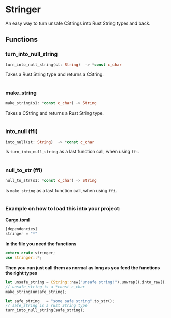 # Stringer

An easy way to turn unsafe CStrings into Rust String types and back.

## Functions

### turn_into_null_string
```rust
turn_into_null_string(st: String)  -> *const c_char
```
Takes a Rust String type and returns a CString.
# 
### make_string
```rust
make_string(s1: *const c_char) -> String
```
Takes a CString and returns a Rust String type.
# 
### into_null (ffi)
```rust
into_null(st: String)  -> *const c_char
```
Is `turn_into_null_string` as a last function call, when using `ffi`.
# 
### null_to_str (ffi) 
```rust
null_to_str(s1: *const c_char) -> String
```
Is `make_string` as a last function call, when using `ffi`.
# 
### Example on how to load this into your project:

**Cargo.toml**

```rust
[dependencies]
stringer = "*"
```

**In the file you need the functions**

```rust
extern crate stringer;
use stringer::*;
```

**Then you can just call them as normal as long as you feed the functions the right types**

```rust
let unsafe_string = CString::new("unsafe string!").unwrap().into_raw();
// unsafe_string is a *const c_char
make_string(unsafe_string);

let safe_string   = "some safe string".to_str();
// safe_string is a rust String type 
turn_into_null_string(safe_string);
```
